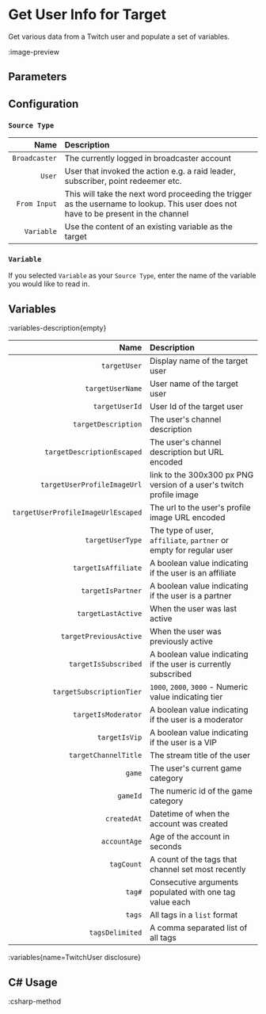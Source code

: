 # Get User Info for Target
Get various data from a Twitch user and populate a set of variables.

:image-preview

## Parameters
## Configuration
### `Source Type`
|          Name | Description                                                                                                                         |
|--------------:|:------------------------------------------------------------------------------------------------------------------------------------|
| `Broadcaster` | The currently logged in broadcaster account                                                                                         |
|        `User` | User that invoked the action e.g. a raid leader, subscriber, point redeemer etc.                                                    |
|  `From Input` | This will take the next word proceeding the trigger as the username to lookup. This user does not have to be present in the channel |
|    `Variable` | Use the content of an existing variable as the target                                                                               |

### `Variable`
If you selected `Variable` as your `Source Type`, enter the name of the variable you would like to read in.

## Variables
:variables-description{empty}

|                               Name | Description                                                         |
|-----------------------------------:|:--------------------------------------------------------------------|
|                       `targetUser` | Display name of the target user                                     |
|                   `targetUserName` | User name of the target user                                        |
|                     `targetUserId` | User Id of the target user                                          |
|                `targetDescription` | The user's channel description                                      |
|         `targetDescriptionEscaped` | The user's channel description but URL encoded                      |
|        `targetUserProfileImageUrl` | link to the 300x300 px PNG version of a user's twitch profile image |
| `targetUserProfileImageUrlEscaped` | The url to the user's profile image URL encoded                     |
|                   `targetUserType` | The type of user, `affiliate`, `partner` or empty for regular user  |
|                `targetIsAffiliate` | A boolean value indicating if the user is an affiliate              |
|                  `targetIsPartner` | A boolean value indicating if the user is a partner                 |
|                 `targetLastActive` | When the user was last active                                       |
|             `targetPreviousActive` | When the user was previously active                                 |
|               `targetIsSubscribed` | A boolean value indicating if the user is currently subscribed      |
|           `targetSubscriptionTier` | `1000`, `2000`, `3000` - Numeric value indicating tier              |
|                `targetIsModerator` | A boolean value indicating if the user is a moderator               |
|                      `targetIsVip` | A boolean value indicating if the user is a VIP                     |
|               `targetChannelTitle` | The stream title of the user                                        |
|                             `game` | The user's current game category                                    |
|                           `gameId` | The numeric id of the game category                                 |
|                        `createdAt` | Datetime of when the account was created                            |
|                       `accountAge` | Age of the account in seconds                                       |
|                         `tagCount` | A count of the tags that channel set most recently                  |
|                             `tag#` | Consecutive arguments populated with one tag value each             |
|                             `tags` | All tags in a `list` format                                         |
|                    `tagsDelimited` | A comma separated list of all tags                                  |

:variables{name=TwitchUser disclosure}

## C# Usage
:csharp-method